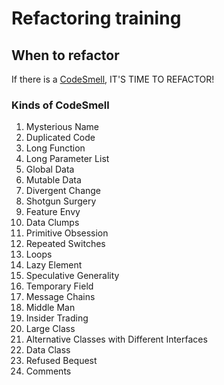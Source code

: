 # Refactoring training

## When to refactor

If there is a [CodeSmell](https://martinfowler.com/bliki/CodeSmell.html), IT'S TIME TO REFACTOR!

### Kinds of CodeSmell
1. Mysterious Name
2. Duplicated Code
3. Long Function
4. Long Parameter List
5. Global Data
6. Mutable Data
7. Divergent Change
8. Shotgun Surgery
9. Feature Envy
10. Data Clumps
11. Primitive Obsession
12. Repeated Switches
13. Loops
14. Lazy Element
15. Speculative Generality
16. Temporary Field
17. Message Chains
18. Middle Man
19. Insider Trading
20. Large Class
21. Alternative Classes with Different Interfaces
22. Data Class
23. Refused Bequest
24. Comments
